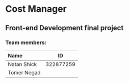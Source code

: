 # Cost Manager
## Front-end Development final project

### Team members:
| Name        | ID    |
|:------------|-------|
| Natan Shick | 322877259 |
| Tomer Negad |       |